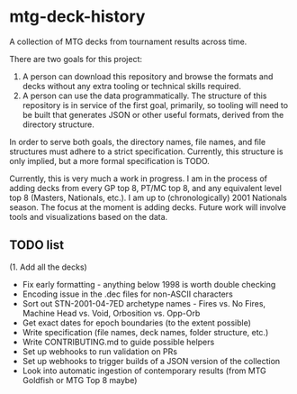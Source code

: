# mtg-deck-history
A collection of MTG decks from tournament results across time.

There are two goals for this project:
1. A person can download this repository and browse the formats and decks without any extra tooling or technical skills required.
2. A person can use the data programmatically. The structure of this repository is in service of the first goal, primarily, so tooling will need to be built that generates JSON or other useful formats, derived from the directory structure.

In order to serve both goals, the directory names, file names, and file structures must adhere to a strict specification. Currently, this structure is only implied, but a more formal specification is TODO.

Currently, this is very much a work in progress. I am in the process of adding decks from every GP top 8, PT/MC top 8, and any equivalent level top 8 (Masters, Nationals, etc.). I am up to (chronologically) 2001 Nationals season. The focus at the moment is adding decks. Future work will involve tools and visualizations based on the data.

## TODO list
(1. Add all the decks)
- Fix early formatting - anything below 1998 is worth double checking
- Encoding issue in the .dec files for non-ASCII characters
- Sort out STN-2001-04-7ED archetype names - Fires vs. No Fires, Machine Head vs. Void, Orbosition vs. Opp-Orb 
- Get exact dates for epoch boundaries (to the extent possible)
- Write specification (file names, deck names, folder structure, etc.)
- Write CONTRIBUTING.md to guide possible helpers
- Set up webhooks to run validation on PRs
- Set up webhooks to trigger builds of a JSON version of the collection
- Look into automatic ingestion of contemporary results (from MTG Goldfish or MTG Top 8 maybe)
